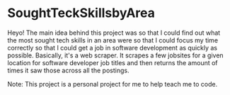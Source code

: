 # SoughtTeckSkillsbyArea
Heyo! The main idea behind this project was so that I could find out what the most
sought tech skills in an area were so that I could focus my time correctly so that I could
get a job in software development as quickly as possible. Basically, it's a web scraper.
It scrapes a few jobsites for a given location for software developer job titles and then
returns the amount of times it saw those across all the postings.

Note: This project is a personal project for me to help teach me to code.
